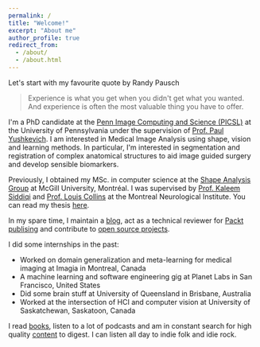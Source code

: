 ```yaml
---
permalink: /
title: "Welcome!"
excerpt: "About me"
author_profile: true
redirect_from: 
  - /about/
  - /about.html
---
```


Let's start with my favourite quote by Randy Pausch
> Experience is what you get when you didn't get what you wanted.
> And experience is often the most valuable thing you have to offer.

I'm a PhD candidate at the [Penn Image Computing and Science (PICSL)](http://picsl.upenn.edu/) at the University of Pennsylvania  under the supervision of [Prof. Paul Yushkevich](http://picsl.upenn.edu/people-staff-james-c-gee/faculty-staff/paul-yushkevich/). I am interested in Medical Image Analysis using shape, vision and learning methods. In particular, I'm interested in segmentation and registration of complex anatomical structures to aid image guided surgery and develop sensible biomarkers.

Previously, I obtained my MSc. in computer science at the [Shape Analysis Group](http://www.cim.mcgill.ca/~shape/) at McGill University, Montréal. I was supervised by [Prof. Kaleem Siddiqi](http://www.cim.mcgill.ca/~siddiqi/) and [Prof. Louis Collins](http://nist.mni.mcgill.ca/) at the Montreal Neurological Institute. You can read my thesis [here]().

In my spare time, I maintain a [blog](https://pulkit-khandelwal.github.io/blog/), act as a technical reviewer for [Packt publising](https://github.com/TrainingByPackt/Applied-Supervised-Learning-with-R/tree/master/Lesson07) and contribute to [open source projects](https://github.com/Pulkit-Khandelwal/Reinforcement-Learning-Notebooks).

I did some internships in the past:
* Worked on domain generalization and meta-learning for medical imaging at Imagia in Montreal, Canada
* A machine learning and software engineering gig at Planet Labs in San Francisco, United States
* Did some brain stuff at University of Queensland in Brisbane, Australia
* Worked at the intersection of HCI and computer vision at University of Saskatchewan, Saskatoon, Canada


I read [books](https://pulkit-khandelwal.github.io/reading-list/), listen to a lot of podcasts and am in constant search for high quality [content](https://pulkit-khandelwal.github.io/websites/) to digest. I can listen all day to indie folk and idie rock.
